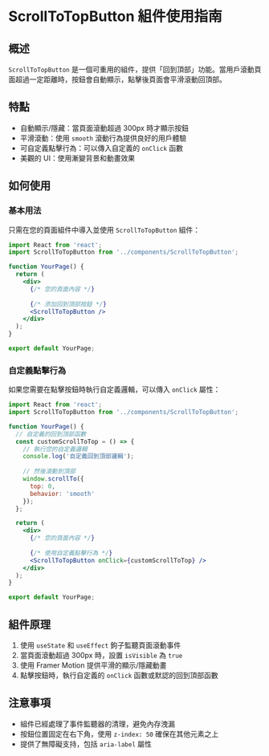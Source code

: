 # ScrollToTopButton 組件使用指南

## 概述

`ScrollToTopButton` 是一個可重用的組件，提供「回到頂部」功能。當用戶滾動頁面超過一定距離時，按鈕會自動顯示，點擊後頁面會平滑滾動回頂部。

## 特點

- 自動顯示/隱藏：當頁面滾動超過 300px 時才顯示按鈕
- 平滑滾動：使用 `smooth` 滾動行為提供良好的用戶體驗
- 可自定義點擊行為：可以傳入自定義的 `onClick` 函數
- 美觀的 UI：使用漸變背景和動畫效果

## 如何使用

### 基本用法

只需在您的頁面組件中導入並使用 `ScrollToTopButton` 組件：

```jsx
import React from 'react';
import ScrollToTopButton from '../components/ScrollToTopButton';

function YourPage() {
  return (
    <div>
      {/* 您的頁面內容 */}
      
      {/* 添加回到頂部按鈕 */}
      <ScrollToTopButton />
    </div>
  );
}

export default YourPage;
```

### 自定義點擊行為

如果您需要在點擊按鈕時執行自定義邏輯，可以傳入 `onClick` 屬性：

```jsx
import React from 'react';
import ScrollToTopButton from '../components/ScrollToTopButton';

function YourPage() {
  // 自定義的回到頂部函數
  const customScrollToTop = () => {
    // 執行您的自定義邏輯
    console.log('自定義回到頂部邏輯');
    
    // 然後滾動到頂部
    window.scrollTo({
      top: 0,
      behavior: 'smooth'
    });
  };

  return (
    <div>
      {/* 您的頁面內容 */}
      
      {/* 使用自定義點擊行為 */}
      <ScrollToTopButton onClick={customScrollToTop} />
    </div>
  );
}

export default YourPage;
```

## 組件原理

1. 使用 `useState` 和 `useEffect` 鉤子監聽頁面滾動事件
2. 當頁面滾動超過 300px 時，設置 `isVisible` 為 `true`
3. 使用 Framer Motion 提供平滑的顯示/隱藏動畫
4. 點擊按鈕時，執行自定義的 `onClick` 函數或默認的回到頂部函數

## 注意事項

- 組件已經處理了事件監聽器的清理，避免內存洩漏
- 按鈕位置固定在右下角，使用 `z-index: 50` 確保在其他元素之上
- 提供了無障礙支持，包括 `aria-label` 屬性
